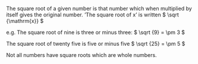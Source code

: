 The square root of a given number is that number which when multiplied
by itself gives the original number. ’The square root of x’ is written
$ \sqrt {\mathrm{x}} $

e.g. The square root of nine is three or minus three:
$ \sqrt {9} = \pm 3 $

The square root of twenty five is five or minus five
$ \sqrt {25} = \pm 5 $

Not all numbers have square roots which are whole numbers.
